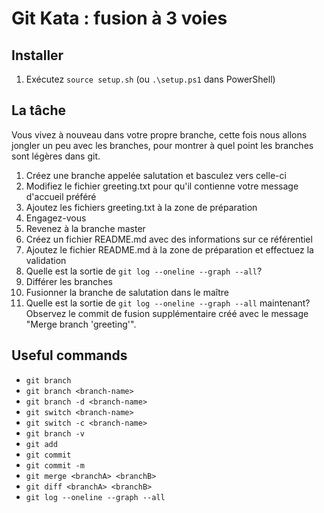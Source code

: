 # Git Kata : fusion à 3 voies

## Installer

1. Exécutez `source setup.sh` (ou `.\setup.ps1` dans PowerShell)

## La tâche

Vous vivez à nouveau dans votre propre branche, cette fois nous allons jongler un peu avec les branches, pour montrer à quel point les branches sont légères dans git.

1. Créez une branche appelée salutation et basculez vers celle-ci
2. Modifiez le fichier greeting.txt pour qu'il contienne votre message d'accueil préféré
3. Ajoutez les fichiers greeting.txt à la zone de préparation
4. Engagez-vous
5. Revenez à la branche master
6. Créez un fichier README.md avec des informations sur ce référentiel
7. Ajoutez le fichier README.md à la zone de préparation et effectuez la validation
8. Quelle est la sortie de `git log --oneline --graph --all`?
9. Différer les branches
10. Fusionner la branche de salutation dans le maître
11. Quelle est la sortie de `git log --oneline --graph --all` maintenant? Observez le commit de fusion supplémentaire créé avec le message "Merge branch 'greeting'".

## Useful commands

- `git branch`
- `git branch <branch-name>`
- `git branch -d <branch-name>`
- `git switch <branch-name>`
- `git switch -c <branch-name>`
- `git branch -v`
- `git add`
- `git commit`
- `git commit -m`
- `git merge <branchA> <branchB>`
- `git diff <branchA> <branchB>`
- `git log --oneline --graph --all`
